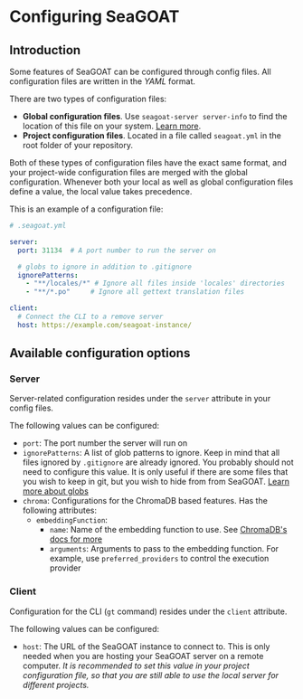 # Configuring SeaGOAT

## Introduction

Some features of SeaGOAT can be configured through config files.
All configuration files are written in the *YAML* format.

There are two types of configuration files:

* **Global configuration files**. Use `seagoat-server server-info` to find the
location of this file on your system.
[Learn more](server.md#retrieving-server-information).
* **Project configuration files**. Located in a file called
`seagoat.yml` in the root folder of your repository.

Both of these types of configuration files have the exact same format, and
your project-wide configuration files are merged with the global
configuration. Whenever both your local as well as global configuration
files define a value, the local value takes precedence.

This is an example of a configuration file:

```yaml
# .seagoat.yml

server:
  port: 31134  # A port number to run the server on

  # globs to ignore in addition to .gitignore
  ignorePatterns:
    - "**/locales/*" # Ignore all files inside 'locales' directories
    - "**/*.po"     # Ignore all gettext translation files

client:
  # Connect the CLI to a remove server
  host: https://example.com/seagoat-instance/

```

## Available configuration options

### Server

Server-related configuration resides under the `server` attribute in your
config files.

The following values can be configured:

* `port`: The port number the server will run on
* `ignorePatterns`: A list of glob patterns to ignore. Keep in mind that all
files ignored by `.gitignore` are already ignored. You probably should not
need to configure this value. It is only useful if there are some files that
you wish to keep in git, but you wish to hide from from SeaGOAT.
[Learn more about globs](https://en.wikipedia.org/wiki/Glob_(programming))
* `chroma`: Configurations for the ChromaDB based features.
  Has the following attributes:
  * `embeddingFunction`:
    * `name`: Name of the embedding function to use.
    See [ChromaDB's docs for more](https://docs.trychroma.com/embeddings)
    * `arguments`: Arguments to pass to the embedding function.
    For example, use `preferred_providers` to control the execution provider

### Client

Configuration for the CLI (`gt` command) resides under the `client` attribute.

The following values can be configured:

* `host`: The URL of the SeaGOAT instance to connect to. This is only
needed when you are hosting your SeaGOAT server on a remote computer. *It is
recommended to set this value in your project configuration file, so that
you are still able to use the local server for different projects.*
